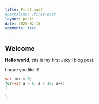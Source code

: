 ```yaml
---
title: First post
#permalink: /first-post
layout: posts
date: 2025-02-15
comments: true
---
```


## Welcome

**Hello world**, this is my first Jekyll blog post.

I hope you like it!

```csharp
var idx = 0;
for(var a = 0; a < 10; a++)
{
    
}
```